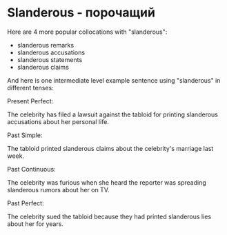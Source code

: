 # Slanderous - порочащий

Here are 4 more popular collocations with "slanderous":

- slanderous remarks
- slanderous accusations
- slanderous statements
- slanderous claims

And here is one intermediate level example sentence using "slanderous" in different tenses:

Present Perfect:

The celebrity has filed a lawsuit against the tabloid for printing slanderous accusations about her personal life.

Past Simple:

The tabloid printed slanderous claims about the celebrity's marriage last week.

Past Continuous:

The celebrity was furious when she heard the reporter was spreading slanderous rumors about her on TV.

Past Perfect:

The celebrity sued the tabloid because they had printed slanderous lies about her for years.